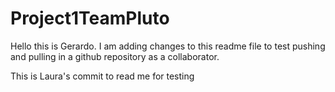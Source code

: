 # Project1TeamPluto
Hello this is Gerardo. I am adding changes to this readme file to test pushing and pulling in a github repository as a collaborator. 

This is Laura's commit to read me for testing